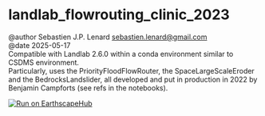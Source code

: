 # landlab_flowrouting_clinic_2023
@author Sebastien J.P. Lenard sebastien.lenard@gmail.com
<br/>
@date 2025-05-17
<br/>
Compatible with Landlab 2.6.0 within a conda environment similar to CSDMS environment.
<br/>
Particularly, uses the PriorityFloodFlowRouter, the SpaceLargeScaleEroder and the BedrocksLandslider, all developed and put in production in 2022 by Benjamin Campforts (see refs in the notebooks).
<br/>

[badge]: https://img.shields.io/badge/Run%20on-EarthscapeHub-orange

[jhub-link]: https://lab.openearthscape.org/hub/user-redirect/git-pull?repo=https%3A%2F%2Fgithub.com%2Fsebastien-lenard%2Flandlab_flowrouting_clinic_2023&urlpath=lab%2Ftree%2Flandlab_flowrouting_clinic_2023%2F%3Fautodecode&branch=master

[![Run on EarthscapeHub][badge]][jhub-link]
